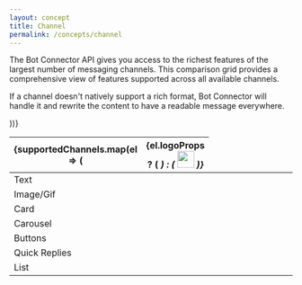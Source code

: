 ```yaml
---
layout: concept
title: Channel
permalink: /concepts/channel
---
```


The Bot Connector API gives you access to the richest features of the largest number of messaging channels.
This comparison grid provides a comprehensive view of features supported across all available channels.

If a channel doesn't natively support a rich format, Bot Connector will handle it and rewrite the content to have a readable message everywhere.

<table className="mb3" style={{ width: '100%' }}>
  <thead>
    <tr>
      <th width="25%" />
      {supportedChannels.map(el => (
        <th key={el.type} width="50px" style={{ textAlign: 'center' }}>
          {el.logoProps ? (
            <i {...el.logoProps} />
          ) : (
            <img
              className="custom mx-auto mb1"
              src={el.type === 'microsoft' ? el.logo[0] : el.logo}
              width="30px"
              alt=""
            />
          )}
        </th>
      ))}
    </tr>
  </thead>
  <tbody>
    <tr>
      <td>Text</td>
      <td className="center">
        <i className="c-blue-500 ion-checkmark-circled" />
      </td>
      <td className="center">
        <i className="c-blue-500 ion-checkmark-circled" />
      </td>
      <td className="center">
        <i className="c-blue-500 ion-checkmark-circled" />
      </td>
      <td className="center">
        <i className="c-blue-500 ion-checkmark-circled" />
      </td>
      <td className="center">
        <i className="c-blue-500 ion-checkmark-circled" />
      </td>
      <td className="center">
        <i className="c-blue-500 ion-checkmark-circled" />
      </td>
      <td className="center">
        <i className="c-blue-500 ion-checkmark-circled" />
      </td>
      <td className="center">
        <i className="c-blue-500 ion-checkmark-circled" />
      </td>
      <td className="center">
        <i className="c-blue-500 ion-checkmark-circled" />
      </td>
      <td className="center">
        <i className="c-blue-500 ion-checkmark-circled" />
      </td>
      <td className="center">
        <i className="c-blue-500 ion-checkmark-circled" />
      </td>
      <td className="center">
        <i className="c-blue-500 ion-checkmark-circled" />
      </td>
    </tr>
    <tr>
      <td>Image/Gif</td>
      <td className="center">
        <i className="c-blue-500 ion-checkmark-circled" />
      </td>
      <td className="center">
        <i className="c-blue-500 ion-checkmark-circled" />
      </td>
      <td className="center">
        <i className="c-blue-500 ion-checkmark-circled " />
      </td>
      <td className="center">
        <i className="c-blue-500 ion-checkmark-circled" />
      </td>
      <td className="center">
        <i className="c-blue-500 ion-checkmark-circled" />
      </td>
      <td className="center">
        <i className="c-blue-500 ion-checkmark-circled" />
      </td>
      <td className="center">
        <i className="c-blue-500 ion-checkmark-circled" />
      </td>
      <td className="center">
        <i className="c-blue-500 ion-checkmark-circled" />
      </td>
      <td className="center">
        <i className="c-blue-500 ion-checkmark-circled" />
      </td>
      <td className="center">
        <i className="c-blue-500 ion-checkmark-circled" />
      </td>
      <td className="center">
        <i className="c-blue-500 ion-checkmark-circled" />
      </td>
      <td className="center">
        <i className="c-blue-500 ion-checkmark-circled" />
      </td>
    </tr>
    <tr>
      <td>Card</td>
      <td className="center">
        <i className="c-blue-500 ion-checkmark-circled" />
      </td>
      <td className="center">
        <i className="c-grey-400 ion-close" />
      </td>
      <td className="center">
        <i className="c-grey-400 ion-close" />
      </td>
      <td className="center">
        <i className="c-blue-500 ion-checkmark-circled" />
      </td>
      <td className="center">
        <i className="c-blue-500 ion-checkmark-circled" />
      </td>
      <td className="center">
        <i className="c-blue-500 ion-checkmark-circled" />
      </td>
      <td className="center">
        <i className="c-grey-400 ion-close" />
      </td>
      <td className="center">
        <i className="c-blue-500 ion-checkmark-circled" />
      </td>
      <td className="center">
        <i className="c-grey-400 ion-close" />
      </td>
      <td className="center">
        <i className="c-grey-400 ion-close" />
      </td>
      <td className="center">
        <i className="c-grey-400 ion-close" />
      </td>
      <td className="center">
        <i className="c-grey-400 ion-close" />
      </td>
    </tr>
    <tr>
      <td>Carousel</td>
      <td className="center">
        <i className="c-blue-500 ion-checkmark-circled" />
      </td>
      <td className="center">
        <i className="c-grey-400 ion-close" />
      </td>
      <td className="center">
        <i className="c-grey-400 ion-close" />
      </td>
      <td className="center">
        <i className="c-blue-500 ion-checkmark-circled" />
      </td>
      <td className="center">
        <i className="c-grey-400 ion-close" />
      </td>
      <td className="center">
        <i className="c-blue-500 ion-checkmark-circled" />
      </td>
      <td className="center">
        <i className="c-grey-400 ion-close" />
      </td>
      <td className="center">
        <i className="c-grey-400 ion-close" />
      </td>
      <td className="center">
        <i className="c-grey-400 ion-close" />
      </td>
      <td className="center">
        <i className="c-grey-400 ion-close" />
      </td>
      <td className="center">
        <i className="c-grey-400 ion-close" />
      </td>
      <td className="center">
        <i className="c-grey-400 ion-close" />
      </td>
    </tr>
    <tr>
      <td>Buttons</td>
      <td className="center">
        <i className="c-blue-500 ion-checkmark-circled" />
      </td>
      <td className="center">
        <i className="c-grey-400 ion-close" />
      </td>
      <td className="center">
        <i className="c-grey-400 ion-close" />
      </td>
      <td className="center">
        <i className="c-blue-500 ion-checkmark-circled" />
      </td>
      <td className="center">
        <i className="c-grey-400 ion-close" />
      </td>
      <td className="center">
        <i className="c-blue-500 ion-checkmark-circled" />
      </td>
      <td className="center">
        <i className="c-blue-500 ion-checkmark-circled" />
      </td>
      <td className="center">
        <i className="c-blue-500 ion-checkmark-circled" />
      </td>
      <td className="center">
        <i className="c-blue-500 ion-checkmark-circled" />
      </td>
      <td className="center">
        <i className="c-grey-400 ion-close" />
      </td>
      <td className="center">
        <i className="c-grey-400 ion-close" />
      </td>
      <td className="center">
        <i className="c-blue-500 ion-checkmark-circled" />
      </td>
    </tr>
    <tr>
      <td>Quick Replies</td>
      <td className="center">
        <i className="c-blue-500 ion-checkmark-circled" />
      </td>
      <td className="center">
        <i className="c-grey-400 ion-close" />
      </td>
      <td className="center">
        <i className="c-grey-400 ion-close" />
      </td>
      <td className="center">
        <i className="c-blue-500 ion-checkmark-circled" />
      </td>
      <td className="center">
        <i className="c-grey-400 ion-close" />
      </td>
      <td className="center">
        <i className="c-blue-500 ion-checkmark-circled" />
      </td>
      <td className="center">
        <i className="c-blue-500 ion-checkmark-circled" />
      </td>
      <td className="center">
        <i className="c-blue-500 ion-checkmark-circled" />
      </td>
      <td className="center">
        <i className="c-blue-500 ion-checkmark-circled" />
      </td>
      <td className="center">
        <i className="c-grey-400 ion-close" />
      </td>
      <td className="center">
        <i className="c-grey-400 ion-close" />
      </td>
      <td className="center">
        <i className="c-blue-500 ion-checkmark-circled" />
      </td>
    </tr>
    <tr>
      <td>List</td>
      <td className="center">
        <i className="c-blue-500 ion-checkmark-circled" />
      </td>
      <td className="center">
        <i className="c-grey-400 ion-close" />
      </td>
      <td className="center">
        <i className="c-grey-400 ion-close" />
      </td>
      <td className="center">
        <i className="c-blue-500 ion-checkmark-circled" />
      </td>
      <td className="center">
        <i className="c-grey-400 ion-close" />
      </td>
      <td className="center">
        <i className="c-blue-500 ion-checkmark-circled" />
      </td>
      <td className="center">
        <i className="c-grey-400 ion-close" />
      </td>
      <td className="center">
        <i className="c-blue-500 ion-checkmark-circled" />
      </td>
      <td className="center">
        <i className="c-grey-400 ion-close" />
      </td>
      <td className="center">
        <i className="c-grey-400 ion-close" />
      </td>
      <td className="center">
        <i className="c-grey-400 ion-close" />
      </td>
      <td className="center">
        <i className="c-grey-400 ion-close" />
      </td>
    </tr>
  </tbody>
</table>
